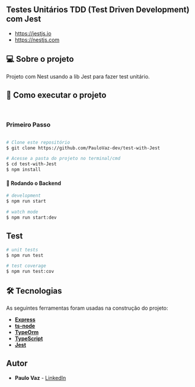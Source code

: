 
## Testes Unitários TDD (Test Driven Development) com Jest

* https://jestjs.io
* https://nestjs.com

## 💻 Sobre o projeto <br>


Projeto com Nest usando a lib Jest para fazer test unitário. 

## 🚀 Como executar o projeto
<br>

### Primeiro Passo

```bash

# Clone este repositório
$ git clone https://github.com/PauloVaz-dev/test-with-Jest

# Acesse a pasta do projeto no terminal/cmd
$ cd test-with-Jest
$ npm install
```


#### 🎲 Rodando o Backend

```bash
# development
$ npm run start

# watch mode
$ npm run start:dev

```

## Test

```bash
# unit tests
$ npm run test

# test coverage
$ npm run test:cov
```

## 🛠 Tecnologias

As seguintes ferramentas foram usadas na construção do projeto:


-   **[Express](https://expressjs.com/)**
-   **[ts-node](https://github.com/TypeStrong/ts-node)**
-   **[TypeOrm](https://github.com/microsoft/tsyringe)**
-   **[TypeScript](https://github.com/microsoft/tsyringe)**
-   **[Jest](https://jestjs.io)**


## Autor

* **Paulo Vaz** - [LinkedIn](https://www.linkedin.com/in/paulovaz-dev/)

